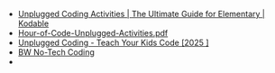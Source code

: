 * [Unplugged Coding Activities | The Ultimate Guide for Elementary | Kodable](https://www.kodable.com/learn/unplugged-coding-activities)
* [Hour-of-Code-Unplugged-Activities.pdf](https://code.org/files/Hour-of-Code-Unplugged-Activities.pdf)
* [Unplugged Coding - Teach Your Kids Code [2025 ]](https://teachyourkidscode.com/coding-unplugged/)
* [BW No-Tech Coding](https://fierocode.com/wp-content/uploads/2021/01/Prenda_No-Tech_Coding.pdf)
* 